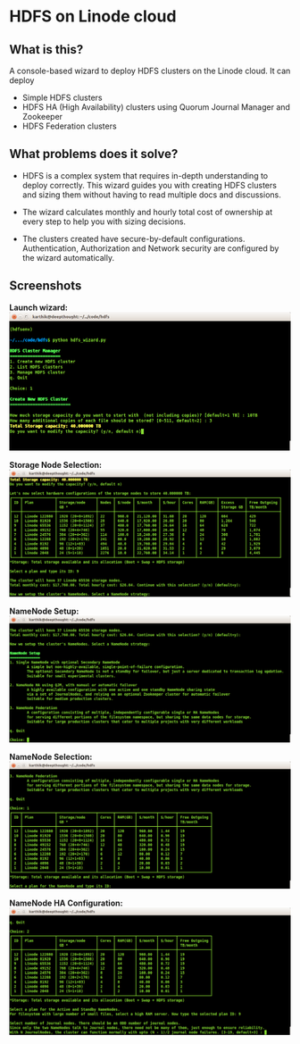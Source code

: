# HDFS on Linode cloud

## What is this?

A console-based wizard to deploy HDFS clusters on the Linode cloud.
It can deploy

   - Simple HDFS clusters
   - HDFS HA (High Availability) clusters using Quorum Journal Manager and Zookeeper
   - HDFS Federation clusters
   
## What problems does it solve?

- HDFS is a complex system that requires in-depth understanding to deploy correctly. This wizard guides you with creating
  HDFS clusters and sizing them without having to read multiple docs and discussions.

- The wizard calculates monthly and hourly total cost of ownership at every step to help you with sizing decisions.
  
- The clusters created have secure-by-default configurations. Authentication, Authorization and Network security are
  configured by the wizard automatically.
  
## Screenshots  

**Launch wizard:**
![Launch wizard](docs/images/wizard1.png "Launch Wizard")


**Storage Node Selection:**
![Storage Node Selection](docs/images/storage-node-selection.png "Storage Node Selection")


**NameNode Setup:**
![NameNode Setup](docs/images/namenode-setup.png "NameNode Setup")


**NameNode Selection:**
![NameNode Selection](docs/images/namenode-selection.png "NameNode Selection")


**NameNode HA Configuration:**
![NameNode HA Setup](docs/images/ha-config.png "NameNode HA Setup")
